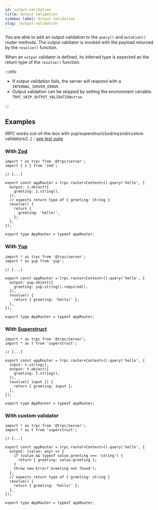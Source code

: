 ```yaml
---
id: output-validation
title: Output Validation
sidebar_label: Output Validation
slug: /output-validation
---
```


You are able to add an output validation to the `query()` and `mutation()` router methods. The output validator is invoked with the payload returned by the `resolve()` function.

When an `output` validator is defined, its inferred type is expected as the return type of the `resolve()` function.

:::info

- If output validation fails, the server will respond with a `INTERNAL_SERVER_ERROR`.
- Output validation can be skipped by setting the environment variable: `TRPC_SKIP_OUTPUT_VALIDATION=true`

:::

## Examples

tRPC works out-of-the-box with yup/superstruct/zod/myzod/custom validators/[..] - [see test suite](https://github.com/trpc/trpc/blob/feature/output-parser-oas/packages/server/test/outputParser.test.ts)

### With [Zod](https://github.com/colinhacks/zod)

```tsx
import * as trpc from '@trpc/server';
import { z } from 'zod';

// [...]

export const appRouter = trpc.router<Context>().query('hello', {
  output: z.object({
    greeting: z.string(),
  }),
  // expects return type of { greeting: string }
  resolve() {
    return {
      greeting: 'hello!',
    };
  },
});

export type AppRouter = typeof appRouter;
```

### With [Yup](https://github.com/jquense/yup)

```tsx
import * as trpc from '@trpc/server';
import * as yup from 'yup';

// [...]

export const appRouter = trpc.router<Context>().query('hello', {
  output: yup.object({
    greeting: yup.string().required(),
  }),
  resolve() {
    return { greeting: 'hello!' };
  },
});

export type AppRouter = typeof appRouter;
```

### With [Superstruct](https://github.com/ianstormtaylor/superstruct)

```tsx
import * as trpc from '@trpc/server';
import * as t from 'superstruct';

// [...]

export const appRouter = trpc.router<Context>().query('hello', {
  input: t.string(),
  output: t.object({
    greeting: t.string(),
  }),
  resolve({ input }) {
    return { greeting: input };
  },
});

export type AppRouter = typeof appRouter;
```

### With custom validator

```tsx
import * as trpc from '@trpc/server';
import * as t from 'superstruct';

// [...]

export const appRouter = trpc.router<Context>().query('hello', {
  output: (value: any) => {
    if (value && typeof value.greeting === 'string') {
      return { greeting: value.greeting };
    }
    throw new Error('Greeting not found');
  },
  // expects return type of { greeting: string }
  resolve() {
    return { greeting: 'hello!' };
  },
});

export type AppRouter = typeof appRouter;
```
